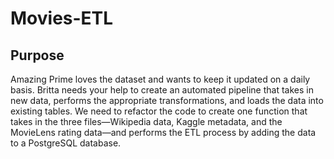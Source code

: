 # Movies-ETL
## Purpose
Amazing Prime loves the dataset and wants to keep it updated on a daily basis. Britta needs your help to create an automated pipeline that takes in new data, performs the appropriate transformations, and loads the data into existing tables. We need to refactor the code  to create one function that takes in the three files—Wikipedia data, Kaggle metadata, and the MovieLens rating data—and performs the ETL process by adding the data to a PostgreSQL database.
